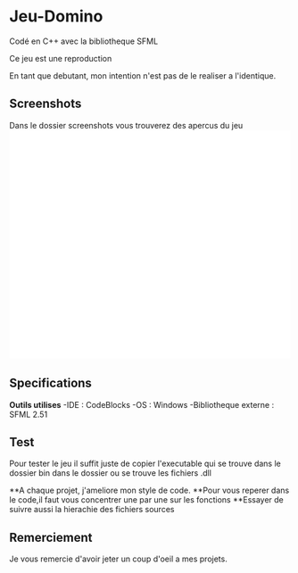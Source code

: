 # Jeu-Domino
Codé en C++ avec la bibliotheque SFML


Ce jeu est une reproduction

En tant que debutant, mon intention n'est pas de le realiser a l'identique.


## Screenshots
Dans le dossier screenshots vous trouverez des apercus du jeu
![CaptureJDomino](/screenshots/CaptureJDomino.gif)


## Specifications
**Outils utilises**
-IDE : CodeBlocks
-OS  : Windows
-Bibliotheque externe : SFML 2.51

## Test
Pour tester le jeu il suffit juste de copier l'executable qui se trouve dans le dossier bin
dans le dossier ou se trouve les fichiers .dll



**A chaque projet, j'ameliore mon style de code.
**Pour vous reperer dans le code,il faut vous concentrer une par une sur les fonctions 
**Essayer de suivre aussi la hierachie des fichiers sources



## Remerciement
Je vous remercie d'avoir jeter un coup d'oeil a mes projets.
